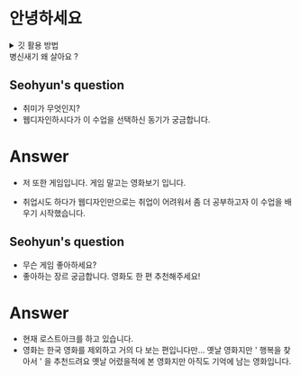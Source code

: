 # 안녕하세요

<details>
<summary>
깃 활용 방법 
</summary>
</br>

1. 폴더 주소창에 cmd 를 치고 cmd를 활성화 시킨다

2. git  init : 저장소를 선언한다.
3. git add : 깃의 스테이징 영역에 파일을 추가한다.
4. git commit :  현재 스테이징의 내용을 하나의 스냅샷으로 저장한다.
5.  git push origin main : 원본 레피지토리의 메인 브렌치에 현재 저장된 내용을 업로드한다.

6. 깃에 저장 방법 : git add . 를 먼저 쓰고 git commit -m "test"를 하고 git push 를 한다 <br/>
 ps:  . 은 all 전체를 의미한다

7. git clone : 최초의 데이터를 내 컴퓨터에 저장할때 사용한다.

8. git pull origin main: 최신버전을 다운을 받을때 사용한다.
## 개인적인 질문 사항 : git 한번만 로그인 하면 계속 이어지는건가??
### 답변 : 따로 해제하지 않는한 계속 연결 되어 있다.

 </details> 병신새기
  왜 살아요 ?


 ## Seohyun's question
 - 취미가 무엇인지?
 - 웹디자인하시다가 이 수업을 선택하신 동기가 궁금합니다.
 
 # Answer

 - 저 또한 게임입니다. 게임 말고는 영화보기 입니다.

 - 취업시도 하다가 웹디자인만으로는 취업이 어려워서 좀 더 공부하고자 이 수업을 배우기 시작했습니다.

 ## Seohyun's question
 - 무슨 게임 좋아하세요?
 - 좋아하는 장르 궁금합니다. 영화도 한 편 추천해주세요!

  # Answer
- 현재 로스트아크를 하고 있습니다.
- 영화는 한국 영화를 제외하고 거의 다 보는 편입니다만... 옛날 영화지만 ' 행복을 찾아서 ' 을 추천드려요    옛날 어렸을적에 본 영화지만 아직도 기억에 남는 영화입니다.